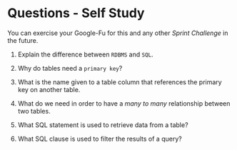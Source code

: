 # Questions - Self Study

You can exercise your Google-Fu for this and any other _Sprint Challenge_ in the future.

1.  Explain the difference between `RDBMS` and `SQL`.

2.  Why do tables need a `primary key`?

3.  What is the name given to a table column that references the primary key
    on another table.

4.  What do we need in order to have a _many to many_ relationship between two
    tables.

5.  What SQL statement is used to retrieve data from a table?

6.  What SQL clause is used to filter the results of a query?
